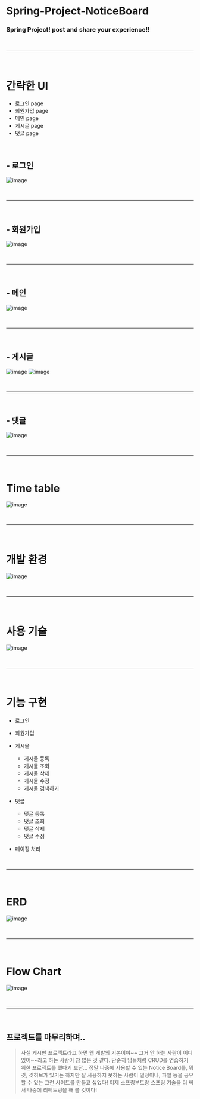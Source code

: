 # Spring-Project-NoticeBoard

### Spring Project! post and share your experience!!


<br>
<hr>
<br>

# 간략한 UI
- 로그인 page
- 회원가입 page
- 메인 page
- 게시글 page
- 댓글 page

<br>

## - 로그인
![image](https://user-images.githubusercontent.com/74396651/182824668-191a9a60-9fe4-414c-9156-55ce269a8946.png)


<br>
<hr>
<br>

## - 회원가입

![image](https://user-images.githubusercontent.com/74396651/182827163-626ec1f8-a08f-4919-bbca-00f81180d18c.png)


<br>
<hr>
<br>

## - 메인

![image](https://user-images.githubusercontent.com/74396651/182826599-defd327b-7858-4558-b315-4cb2bb38c493.png)


<br>
<hr>
<br>

## - 게시글
![image](https://user-images.githubusercontent.com/74396651/182826814-76e1d06f-824e-4a7c-a5a9-d25e551ffa5c.png)
![image](https://user-images.githubusercontent.com/74396651/182826851-b5d02255-9cdf-4c7b-8347-ef234f9b7b68.png)


<br>
<hr>
<br>

## - 댓글

![image](https://user-images.githubusercontent.com/74396651/182826718-53e3ec40-8f58-4b2b-94e1-688f9be2b45f.png)


<br>
<hr>
<br>

# Time table

![image](https://user-images.githubusercontent.com/74396651/182601687-23af7c39-7ce2-4841-8c5b-3aefc3879978.png)


<br>
<hr>
<br>

# 개발 환경

![image](https://user-images.githubusercontent.com/74396651/182602117-8999f907-bd0a-4b86-b904-56032c5e22ae.png)


<br>
<hr>
<br>

# 사용 기술

![image](https://user-images.githubusercontent.com/74396651/182602038-52f3ef51-836d-4fb3-ad6d-636e3c03935c.png)



<br>
<hr>
<br>

# 기능 구현

- 로그인
- 회원가입
- 게시물
   - 게시물 등록
   - 게시물 조회
   - 게시물 삭제
   - 게시물 수정
   - 게시물 검색하기
   
- 댓글
   - 댓글 등록
   - 댓글 조회
   - 댓글 삭제
   - 댓글 수정
     
- 페이징 처리


<br>
<hr>
<br>

# ERD

![image](https://user-images.githubusercontent.com/74396651/183420251-a518d5a4-51b4-47cd-be91-27a9a735df6d.png)


<br>
<hr>
<br>

# Flow Chart

![image](https://user-images.githubusercontent.com/74396651/183424913-63dd693e-ccb7-46a0-a4ab-e1f989956212.png)


<br>
<hr>
<br>

## 프로젝트를 마무리하며..
> 사실 게시판 프로젝트라고 하면 웹 개발의 기본이야~~ 그거 안 하는 사람이 어디있어~~라고 하는 사람이 참 많은 것 같다. 
> 단순히 남들처럼 CRUD를 연습하기 위한 프로젝트를 했다기 보단... 정말 나중에 사용할 수 있는 Notice Board를, 뭐 깃, 깃허브가 있기는 하지만
> 잘 사용하지 못하는 사람이 일정이나, 파일 등을 공유할 수 있는 그런 사이트를 만들고 싶었다!
> 이제 스프링부트랑 스프링 기술을 더 써서 나중에 리팩토링을 해 볼 것이다!





